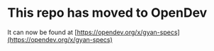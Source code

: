 # This repo has moved to OpenDev

It can now be found at [https://opendev.org/x/gyan-specs](https://opendev.org/x/gyan-specs)
